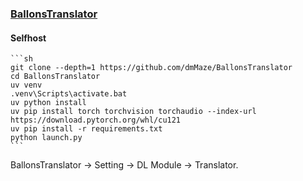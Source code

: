 ### [BallonsTranslator](https://github.com/dmMaze/BallonsTranslator)

#### Selfhost

````{tab} From source
```sh
git clone --depth=1 https://github.com/dmMaze/BallonsTranslator
cd BallonsTranslator
uv venv
.venv\Scripts\activate.bat
uv python install 
uv pip install torch torchvision torchaudio --index-url https://download.pytorch.org/whl/cu121
uv pip install -r requirements.txt
python launch.py
```
````

BallonsTranslator → Setting → DL Module → Translator.